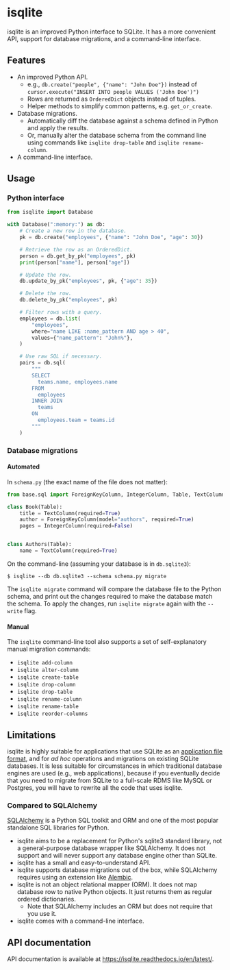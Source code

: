 # isqlite
isqlite is an improved Python interface to SQLite. It has a more convenient API, support for database migrations, and a command-line interface.


## Features
- An improved Python API.
    - e.g., `db.create("people", {"name": "John Doe"})` instead of `cursor.execute("INSERT INTO people VALUES ('John Doe')")`
    - Rows are returned as `OrderedDict` objects instead of tuples.
    - Helper methods to simplify common patterns, e.g. `get_or_create`.
- Database migrations.
    - Automatically diff the database against a schema defined in Python and apply the results.
    - Or, manually alter the database schema from the command line using commands like `isqlite drop-table` and `isqlite rename-column`.
- A command-line interface.


## Usage
### Python interface
```python
from isqlite import Database

with Database(":memory:") as db:
    # Create a new row in the database.
    pk = db.create("employees", {"name": "John Doe", "age": 30})

    # Retrieve the row as an OrderedDict.
    person = db.get_by_pk("employees", pk)
    print(person["name"], person["age"])

    # Update the row.
    db.update_by_pk("employees", pk, {"age": 35})

    # Delete the row.
    db.delete_by_pk("employees", pk)

    # Filter rows with a query.
    employees = db.list(
        "employees",
        where="name LIKE :name_pattern AND age > 40",
        values={"name_pattern": "John%"},
    )

    # Use raw SQL if necessary.
    pairs = db.sql(
        """
        SELECT
          teams.name, employees.name
        FROM
          employees
        INNER JOIN
          teams
        ON
          employees.team = teams.id
        """
    )
```


### Database migrations
#### Automated
In `schema.py` (the exact name of the file does not matter):

```python
from base.sql import ForeignKeyColumn, IntegerColumn, Table, TextColumn

class Book(Table):
    title = TextColumn(required=True)
    author = ForeignKeyColumn(model="authors", required=True)
    pages = IntegerColumn(required=False)


class Authors(Table):
    name = TextColumn(required=True)
```

On the command-line (assuming your database is in `db.sqlite3`):

```shell
$ isqlite --db db.sqlite3 --schema schema.py migrate
```

The `isqlite migrate` command will compare the database file to the Python schema, and print out the changes required to make the database match the schema. To apply the changes, run `isqlite migrate` again with the `--write` flag.

#### Manual
The `isqlite` command-line tool also supports a set of self-explanatory manual migration commands:

- `isqlite add-column`
- `isqlite alter-column`
- `isqlite create-table`
- `isqlite drop-column`
- `isqlite drop-table`
- `isqlite rename-column`
- `isqlite rename-table`
- `isqlite reorder-columns`


## Limitations
isqlite is highly suitable for applications that use SQLite as an [application file format](https://sqlite.org/appfileformat.html), and for *ad hoc* operations and migrations on existing SQLite databases. It is less suitable for circumstances in which traditional database engines are used (e.g., web applications), because if you eventually decide that you need to migrate from SQLite to a full-scale RDMS like MySQL or Postgres, you will have to rewrite all the code that uses isqlite.

### Compared to SQLAlchemy
[SQLAlchemy](https://www.sqlalchemy.org/) is a Python SQL toolkit and ORM and one of the most popular standalone SQL libraries for Python.

- isqlite aims to be a replacement for Python's sqlite3 standard library, not a general-purpose database wrapper like SQLAlchemy. It does not support and will never support any database engine other than SQLite.
- isqlite has a small and easy-to-understand API.
- isqlite supports database migrations out of the box, while SQLAlchemy requires using an extension like [Alembic](https://alembic.sqlalchemy.org/en/latest/).
- isqlite is not an object relational mapper (ORM). It does not map database row to native Python objects. It just returns them as regular ordered dictionaries.
    - Note that SQLAlchemy includes an ORM but does not require that you use it.
- isqlite comes with a command-line interface.


## API documentation
API documentation is available at <https://isqlite.readthedocs.io/en/latest/>.
